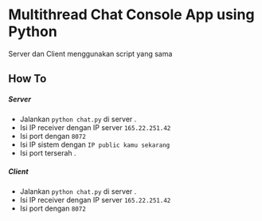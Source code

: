 # Multithread Chat Console App using Python

Server dan Client menggunakan script yang sama

## How To

##### Server
- Jalankan `python chat.py` di server .
- Isi IP receiver dengan IP server `165.22.251.42`
- Isi port dengan `8072`
- Isi IP sistem dengan `IP public kamu sekarang`
- Isi port terserah .

##### Client
- Jalankan `python chat.py` di server .
- Isi IP receiver dengan IP server `165.22.251.42`
- Isi port dengan `8072`
